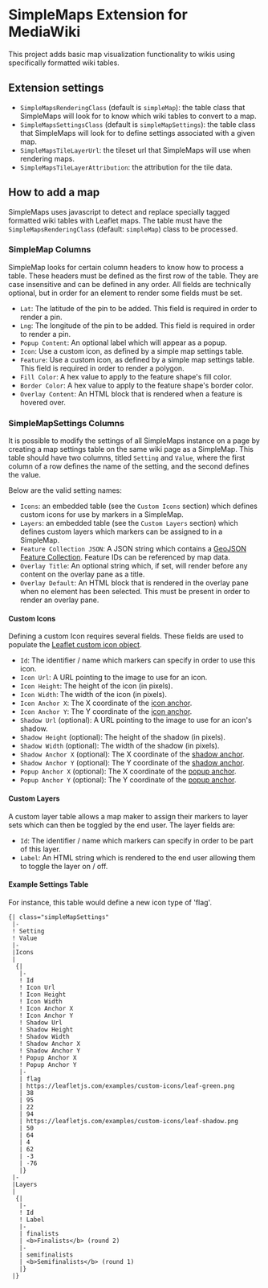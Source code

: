 # SimpleMaps Extension for MediaWiki
This project adds basic map visualization functionality to wikis using specifically formatted wiki tables.

## Extension settings

* `SimpleMapsRenderingClass` (default is `simpleMap`): the table class that SimpleMaps will look for to know which wiki tables to convert to a map.
* `SimpleMapsSettingsClass` (default is `simpleMapSettings`): the table class that SimpleMaps will look for to define settings associated with a given map.
* `SimpleMapsTileLayerUrl`: the tileset url that SimpleMaps will use when rendering maps.
* `SimpleMapsTileLayerAttribution`: the attribution for the tile data.

## How to add a map

SimpleMaps uses javascript to detect and replace specially tagged formatted wiki tables with Leaflet maps.  The table must have the `SimpleMapsRenderingClass` (default: `simpleMap`) class to be processed.

### SimpleMap Columns

SimpleMap looks for certain column headers to know how to process a table.  These headers must be defined as the first row of the table.  They are case insensitive and can be defined in any order.  All fields are technically optional, but in order for an element to render some fields must be set.

* `Lat`: The latitude of the pin to be added. This field is required in order to render a pin.
* `Lng`: The longitude of the pin to be added. This field is required in order to render a pin.
* `Popup Content`: An optional label which will appear as a popup.
* `Icon`: Use a custom icon, as defined by a simple map settings table.
* `Feature`: Use a custom icon, as defined by a simple map settings table. This field is required in order to render a polygon.
* `Fill Color`: A hex value to apply to the feature shape's fill color.
* `Border Color`: A hex value to apply to the feature shape's border color.
* `Overlay Content`: An HTML block that is rendered when a feature is hovered over.

### SimpleMapSettings Columns

It is possible to modify the settings of all SimpleMaps instance on a page by creating a map settings table on the same wiki page as a SimpleMap.  This table should have two columns, titled `Setting` and `Value`, where the first column of a row defines the name of the setting, and the second defines the value.

Below are the valid setting names:

* `Icons`: an embedded table (see the `Custom Icons` section) which defines custom icons for use by markers in a SimpleMap.
* `Layers`: an embedded table (see the `Custom Layers` section) which defines custom layers which markers can be assigned to in a SimpleMap.
* `Feature Collection JSON`: A JSON string which contains a [GeoJSON Feature Collection](https://datatracker.ietf.org/doc/html/rfc7946#section-3.3).  Feature IDs can be referenced by map data.
* `Overlay Title`: An optional string which, if set, will render before any content on the overlay pane as a title.
* `Overlay Default`: An HTML block that is rendered in the overlay pane when no element has been selected. This must be present in order to render an overlay pane.

#### Custom Icons

Defining a custom Icon requires several fields.  These fields are used to populate the [Leaflet custom icon object](https://leafletjs.com/reference-1.7.1.html#icon).

* `Id`: The identifier / name which markers can specify in order to use this icon.
* `Icon Url`: A URL pointing to the image to use for an icon.
* `Icon Height`: The height of the icon (in pixels).
* `Icon Width`: The width of the icon  (in pixels).
* `Icon Anchor X`: The X coordinate of the [icon anchor](https://leafletjs.com/reference-1.7.1.html#icon-iconanchor).
* `Icon Anchor Y`: The Y coordinate of the [icon anchor](https://leafletjs.com/reference-1.7.1.html#icon-iconanchor).
* `Shadow Url` (optional): A URL pointing to the image to use for an icon's shadow.
* `Shadow Height` (optional): The height of the shadow (in pixels).
* `Shadow Width` (optional): The width of the shadow (in pixels).
* `Shadow Anchor X` (optional): The X coordinate of the [shadow anchor](https://leafletjs.com/reference-1.7.1.html#icon-shadowanchor).
* `Shadow Anchor Y` (optional): The Y coordinate of the [shadow anchor](https://leafletjs.com/reference-1.7.1.html#icon-shadowanchor).
* `Popup Anchor X` (optional): The X coordinate of the [popup anchor](https://leafletjs.com/reference-1.7.1.html#icon-popupanchor).
* `Popup Anchor Y` (optional): The Y coordinate of the [popup anchor](https://leafletjs.com/reference-1.7.1.html#icon-popupanchor).

#### Custom Layers

A custom layer table allows a map maker to assign their markers to layer sets which can then be toggled by the end user.  The layer fields are:

* `Id`: The identifier / name which markers can specify in order to be part of this layer.
* `Label`: An HTML string which is rendered to the end user allowing them to toggle the layer on / off.

#### Example Settings Table

For instance, this table would define a new icon type of 'flag'.

```
{| class="simpleMapSettings"
 |-
 ! Setting
 ! Value
 |-
 |Icons
 |
  {|
   |-
   ! Id
   ! Icon Url
   ! Icon Height
   ! Icon Width
   ! Icon Anchor X
   ! Icon Anchor Y
   ! Shadow Url
   ! Shadow Height
   ! Shadow Width
   ! Shadow Anchor X
   ! Shadow Anchor Y
   ! Popup Anchor X
   ! Popup Anchor Y
   |-
   | flag
   | https://leafletjs.com/examples/custom-icons/leaf-green.png
   | 38
   | 95
   | 22
   | 94
   | https://leafletjs.com/examples/custom-icons/leaf-shadow.png
   | 50
   | 64
   | 4
   | 62
   | -3
   | -76
   |}
 |-
 |Layers
 |
  {|
   |-
   ! Id
   ! Label
   |-
   | finalists
   | <b>Finalists</b> (round 2)
   |-
   | semifinalists
   | <b>Semifinalists</b> (round 1)
   |}
 |}
 ```

